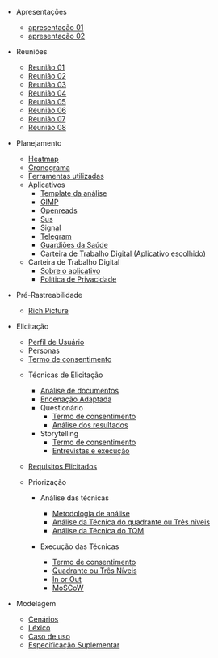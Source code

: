 
* Apresentações
  - [apresentação 01](/apresentacoes/apresentacao01.md)
  - [apresentação 02](/apresentacoes/apresentacao02.md)

* Reuniões
  - [Reunião 01](reunioes/ata01.md)
  - [Reunião 02](reunioes/ata02.md)
  - [Reunião 03](reunioes/ata03.md)
  - [Reunião 04](reunioes/ata04.md)
  - [Reunião 05](reunioes/ata05.md)
  - [Reunião 06](reunioes/ata06.md)
  - [Reunião 07](reunioes/ata07.md)
  - [Reunião 08](reunioes/ata08.md)

* Planejamento 
  - [Heatmap](planejamento/heatmap.md)
  - [Cronograma](planejamento/Cronograma.md)
  - [Ferramentas utilizadas](planejamento/ferramentas.md)
  * Aplicativos
    - [Template da análise](planejamento/aplicativos/Templete_Analise.md)
    - [GIMP](planejamento/aplicativos/analise_GIMP.md)
    - [Openreads](planejamento/aplicativos/analise_Openreads.md)
    - [Sus](planejamento/aplicativos/analise_sus.md)
    - [Signal](planejamento/aplicativos/analise_Signal.md)
    - [Telegram](planejamento/aplicativos/analise_Telegram.md)
    - [Guardiões da Saúde](planejamento/aplicativos/analise_Guardioes.md)
    - [Carteira de Trabalho Digital (Aplicativo escolhido)](planejamento/aplicativos/analise_carteiradigitaldetrabalho.md)
  * Carteira de Trabalho Digital
    - [Sobre o aplicativo](planejamento/carteiraDigital/sobreCarteiraDigital.md)
    - [Política de Privacidade](planejamento/carteiraDigital/termosApp.md)
* Pré-Rastreabilidade
  - [Rich Picture](planejamento/rich_picture.md)

* Elicitação
  - [Perfil de Usuário](Elicitacao/PerfilDeUsuario.md)
  - [Personas](Elicitacao/Personas/TodasPersonas.md)
  - [Termo de consentimento](Elicitacao/TecnicasElicitacao/Execucao/Storytelling/TermoConsentimento.md)
      
  * Técnicas de Elicitação        
      - [Análise de documentos](Elicitacao/TecnicasElicitacao/Execucao/AnaliseDocumentos.md)
      - [Encenação Adaptada](Elicitacao/TecnicasElicitacao/Execucao/EncenacaoAdaptada.md)
      * Questionário
          - [Termo de consentimento](Elicitacao/TecnicasElicitacao/Execucao/Questionários/TermoConsentimento01.md)
          - [Análise dos resultados](Elicitacao/TecnicasElicitacao/Execucao/Questionários/Questionario.md)
      * Storytelling
          - [Termo de consentimento](Elicitacao/TecnicasElicitacao/Execucao/Storytelling/TermoConsentimento.md)
          - [Entrevistas e execução](Elicitacao/TecnicasElicitacao/Execucao/Storytelling/Storytelling.md)

            
  * [Requisitos Elicitados](Elicitacao/ResquisitosCorrigidos.md)

  * Priorização
      * Análise das técnicas
          - [Metodologia de análise](Elicitacao/Priorizacao/AnaliseMetodologia.md)
          - [Análise da Técnica do quadrante ou Três níveis](Elicitacao/Priorizacao/tecnicaClassificacao.md)
          - [Análise da Técnica do TQM](Elicitacao/Priorizacao/tecnicaTQM.md)
            
      * Execução das Técnicas
        - [Termo de consentimento](Elicitacao/Priorizacao/Execucao/TermoConsentimentoPriorizacao.md)
        - [Quadrante ou Três Níveis](Elicitacao/Priorizacao/Execucao/QuadranteTresNiveis.md)
        - [In or Out](Elicitacao/Priorizacao/Execucao/InOrOut.md)
        - [MoSCoW](Elicitacao/Priorizacao/Execucao/MoSCoW.md)

* Modelagem
  - [Cenários](/docs/modelagem/cenarios.md)
  - [Léxico](/docs/modelagem/lexico.md)
  - [Caso de uso](/docs/modelagem/casoDeUso.md)
  - [Especificação Suplementar](/docs/modelagem/especSuplementar.md)

<!-- * Modelagem - Ágil
  - [História de Usuário](/docs/modelagemAgil/historiaUsuario.md)
  - [Backlogs do Produto](/docs/modelagemAgil/backlog.md)
  - [NFR Framework](/docs/modelagemAgil/NFR.md)


* Verificação

    * Grupo 3
      - [Entrega 1](/docs/verficacao/grupo3/entrega01.md)
      - [Entrega 2](/docs/verficacao/grupo3/entrega02.md)
      - [Entrega 3](/docs/verficacao/grupo3/entrega03.md)
      - [Entrega 4](/docs/verficacao/grupo3/entrega04.md)

    * Grupo 2
      - [Entrega 1](/docs/verficacao/grupo2/entrega01.md)
      - [Entrega 2](/docs/verficacao/grupo2/entrega02.md)
      - [Entrega 3](/docs/verficacao/grupo2/entrega03.md)
      - [Entrega 4](/docs/verficacao/grupo2/entrega04.md) 

* Validação 

    * Grupo 3
      - [Entrega 1](/docs/verficacao/grupo3/entrega01.md)
      - [Entrega 2](/docs/verficacao/grupo3/entrega02.md)
      - [Entrega 3](/docs/verficacao/grupo3/entrega03.md)
      - [Entrega 4](/docs/verficacao/grupo3/entrega04.md)
      
    * Grupo 2
      - [Entrega 1](/docs/verficacao/grupo2/entrega01.md)
      - [Entrega 2](/docs/verficacao/grupo2/entrega02.md)
      - [Entrega 3](/docs/verficacao/grupo2/entrega03.md)
      - [Entrega 4](/docs/verficacao/grupo2/entrega04.md)

* Pós-Rastreabilidade 
  - [Foward-From](/docs/posRastreabilidade/fowardFrom.md)
  - [Backward-From](/docs/posRastreabilidade/backwardFrom.md)
  - [Matriz de Rastreabilidade](/docs/posRastreabilidade/matriz.md)

* Entrega final -->
